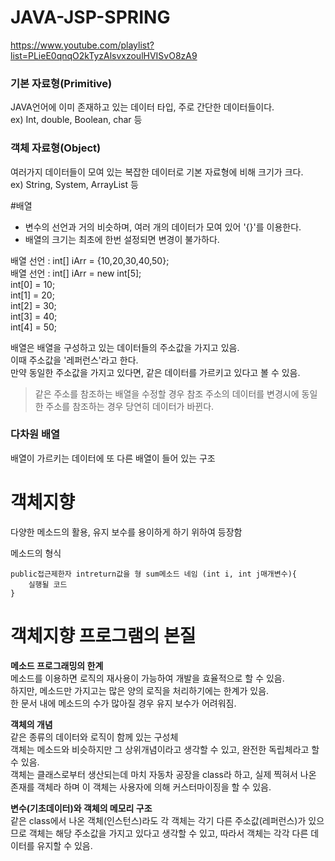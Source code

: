 # JAVA-JSP-SPRING
https://www.youtube.com/playlist?list=PLieE0qnqO2kTyzAlsvxzoulHVISvO8zA9

### 기본 자료형(Primitive)
JAVA언어에 이미 존재하고 있는 데이터 타입, 주로 간단한 데이터들이다.  
ex) Int, double, Boolean, char 등  

### 객체 자료형(Object)
여러가지 데이터들이 모여 있는 복잡한 데이터로 기본 자료형에 비해 크기가 크다.  
ex) String, System, ArrayList 등  

#배열
- 변수의 선언과 거의 비슷하며, 여러 개의 데이터가 모여 있어 '{}'를 이용한다.
- 배열의 크기는 최초에 한번 설정되면 변경이 불가하다.  

배열 선언 : int[] iArr = {10,20,30,40,50};  
배열 선언 : int[] iArr = new int[5];  
int[0] = 10;  
int[1] = 20;  
int[2] = 30;  
int[3] = 40;  
int[4] = 50;   

배열은 배열을 구성하고 있는 데이터들의 주소값을 가지고 있음.  
이때 주소값을 '레퍼런스'라고 한다.  
만약 동일한 주소값을 가지고 있다면, 같은 데이터를 가르키고 있다고 볼 수 있음.  
> 같은 주소를 참조하는 배열을 수정할 경우 참조 주소의 데이터를 변경시에 동일한 주소를 참조하는 경우 당연히 데이터가 바뀐다.

### 다차원 배열
배열이 가르키는 데이터에 또 다른 배열이 들어 있는 구조  

# 객체지향
다양한 메소드의 활용, 유지 보수를 용이하게 하기 위하여 등장함  

메소드의 형식
~~~
public접근제한자 intreturn값을 형 sum메소드 네임 (int i, int j매개변수){
    실행될 코드
}
~~~

# 객체지향 프로그램의 본질
**메소드 프로그래밍의 한계**    
메소드를 이용하면 로직의 재사용이 가능하여 개발을 효율적으로 할 수 있음.  
하지만, 메소드만 가지고는 많은 양의 로직을 처리하기에는 한계가 있음.  
한 문서 내에 메소드의 수가 많아질 경우 유지 보수가 어려워짐.  

**객체의 개념**  
같은 종류의 데이터와 로직이 함께 있는 구성체  
객체는 메소드와 비슷하지만 그 상위개념이라고 생각할 수 있고, 완전한 독립체라고 할 수 있음.  
객체는 클래스로부터 생산되는데 마치 자동차 공장을 class라 하고, 실제 찍혀서 나온 존재를 객체라 하며 이 객체는 사용자에 의해 커스터마이징을 할 수 있음.  

**변수(기초데이터)와 객체의 메모리 구조**  
같은 class에서 나온 객체(인스턴스)라도 각 객체는 각기 다른 주소값(레퍼런스)가 있으므로 객체는 해당 주소값을 가지고 있다고 생각할 수 있고, 따라서 객체는 각각 다른 데이터를 유지할 수 있음.  
